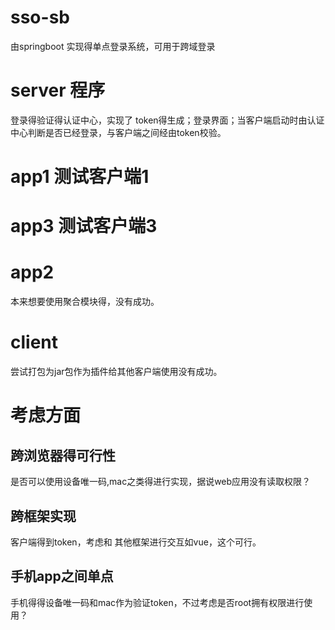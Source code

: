 # sso-sb
由springboot 实现得单点登录系统，可用于跨域登录
# server 程序
登录得验证得认证中心，实现了 token得生成；登录界面；当客户端启动时由认证中心判断是否已经登录，与客户端之间经由token校验。
# app1 测试客户端1
# app3 测试客户端3
# app2 
本来想要使用聚合模块得，没有成功。
# client
尝试打包为jar包作为插件给其他客户端使用没有成功。
# 考虑方面
## 跨浏览器得可行性
是否可以使用设备唯一码,mac之类得进行实现，据说web应用没有读取权限？
## 跨框架实现
客户端得到token，考虑和 其他框架进行交互如vue，这个可行。
## 手机app之间单点
手机得得设备唯一码和mac作为验证token，不过考虑是否root拥有权限进行使用？
